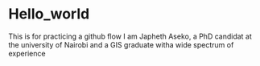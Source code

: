 # Hello_world
This is for practicing a github flow
I am Japheth Aseko, a PhD candidat at the university of Nairobi and a GIS graduate witha wide spectrum of experience
